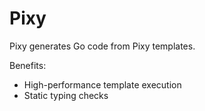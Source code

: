 # Pixy
Pixy generates Go code from Pixy templates.

Benefits:
* High-performance template execution
* Static typing checks